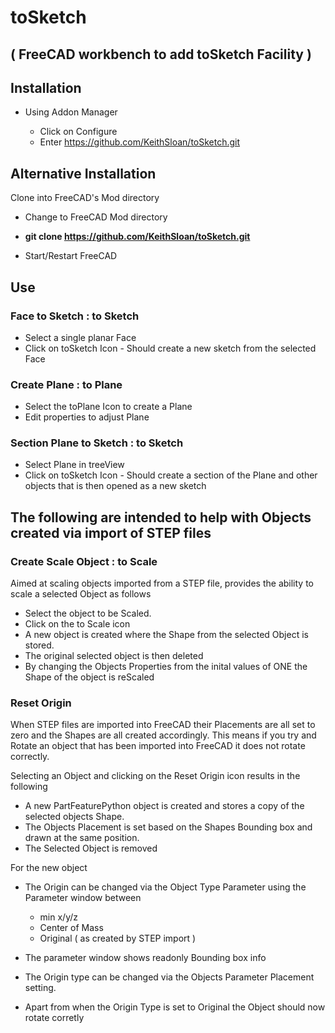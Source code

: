 # toSketch 

## ( FreeCAD workbench to add toSketch Facility )

## Installation

* Using Addon Manager

  * Click on Configure
  * Enter https://github.com/KeithSloan/toSketch.git

## Alternative Installation

Clone into FreeCAD's Mod directory

   * Change to FreeCAD Mod directory
   * **git clone https://github.com/KeithSloan/toSketch.git**

* Start/Restart FreeCAD

## Use

### Face to Sketch : to Sketch

* Select a single planar Face
* Click on toSketch Icon - Should create a new sketch from the selected Face

### Create Plane : to Plane

* Select the toPlane Icon to create a Plane
* Edit properties to adjust Plane

### Section Plane to Sketch : to Sketch

* Select Plane in treeView
* Click on toSketch Icon - Should create a section of the Plane and other objects
                           that is then opened as a new sketch
                           
## The following are intended to help with Objects created via import of STEP files                           
                           
### Create Scale Object : to Scale

Aimed at scaling objects imported from a STEP file, provides the ability to scale a
selected Object as follows

* Select the object to be Scaled.
* Click on the to Scale icon
* A new object is created where the Shape from the selected Object is stored.
* The original selected object is then deleted
* By changing the Objects Properties from the inital values of ONE the Shape of the object is reScaled

     
### Reset Origin

When STEP files are imported into FreeCAD their Placements are all set to zero and the Shapes are all created accordingly.
This means if you try and Rotate an object that has been imported into FreeCAD it does not rotate correctly.

Selecting an Object and clicking on the Reset Origin icon results in the following

 * A new PartFeaturePython object is created and stores a copy of the selected objects Shape.
 * The Objects Placement is set based on the Shapes Bounding box and drawn at the same position.
 * The Selected Object is removed
     
 For the new object
      
 * The Origin can be changed via the Object Type Parameter using the Parameter window between
     
    * min x/y/z 
    * Center of Mass
    * Original ( as created by STEP import )
           
 * The parameter window shows readonly Bounding box info
 * The Origin type can be changed via the Objects Parameter Placement setting.
 * Apart from when the Origin Type is set to Original the Object should now rotate corretly
          


